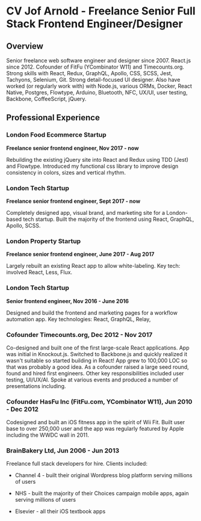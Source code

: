 # CV Jof Arnold - Freelance Senior Full Stack Frontend Engineer/Designer## OverviewSenior freelance web software engineer and designer since 2007. React.js since 2012. Cofounder of FitFu (YCombinator W11) and Timecounts.org. Strong skills with React, Redux, GraphQL, Apollo, CSS, SCSS, Jest, Tachyons, Selenium, Git. Strong detail-focused UI designer. Also have worked (or regularly work with) with Node.js, various ORMs, Docker, React Native, Postgres, Flowtype, Arduino, Bluetooth, NFC, UX/UI, user testing, Backbone, CoffeeScript, jQuery.## Professional Experience### London Food Ecommerce Startup**Freelance senior frontend engineer, Nov 2017 - now**Rebuilding the existing jQuery site into React and Redux using TDD (Jest) and Flowtype. Introduced my functional css library to improve design consistency in colors, sizes and vertical rhythm.### London Tech Startup**Freelance senior frontend engineer, Sept 2017 - now**Completely designed app, visual brand, and marketing site for a London-based tech startup. Built the majority of the frontend using React, GraphQL, Apollo, SCSS.### London Property Startup**Freelance senior frontend engineer, June 2017 - Aug 2017**Largely rebuilt an existing React app to allow white-labeling. Key tech: involved React, Less, Flux.### London Tech Startup**Senior frontend engineer, Nov 2016 - June 2016**Designed and build the frontend and marketing pages for a workflow automation app. Key technologies: React, GraphQL, Relay, ### Cofounder Timecounts.org, Dec 2012 - Nov 2017Co-designed and built one of the first large-scale React applications. App was initial in Knockout.js. Switched to Backbone.js and quickly realized it wasn't suitable so started building in React! App grew to 100,000 LOC so that was probably a good idea. As a cofounder raised a large seed round, found and hired first engineers. Other key responsibilities included user testing, UI/UX/AI. Spoke at various events and produced a number of presentations including.### Cofounder HasFu Inc (FitFu.com, YCombinator W11), Jun 2010 - Dec 2012Codesigned and built an iOS fitness app in the spirit of Wii Fit. Built user base to over 250,000 user and the app was regularly featured by Apple including the WWDC wall in 2011.### BrainBakery Ltd, Jun 2006 - Jun 2013Freelance full stack developers for hire. Clients included:- Channel 4 - built their original Wordpress blog platform serving millions of users- NHS - built the majority of their Choices campaign mobile apps, again serving millions of users- Elsevier - all their iOS textbook apps